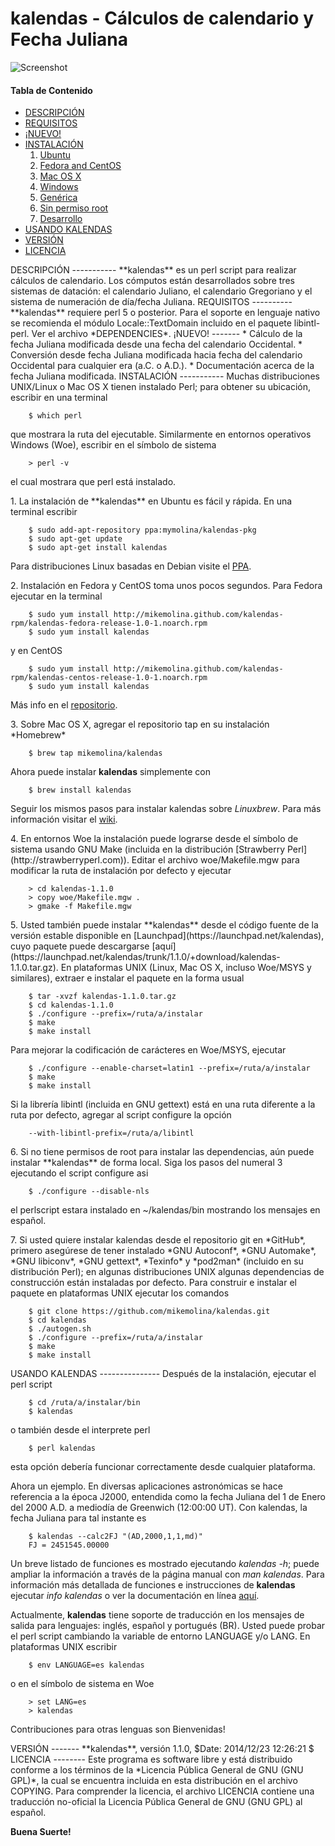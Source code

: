kalendas - Cálculos de calendario y Fecha Juliana
=================================================

![Screenshot](https://github.com/mikemolina/kalendas/wiki/images/01_gterm.png)

#### Tabla de Contenido
* [DESCRIPCIÓN](#description)
* [REQUISITOS](#require)
* [¡NUEVO!](#news)
* [INSTALACIÓN](#install)
  1. [Ubuntu](#debian)
  2. [Fedora and CentOS](#rhel)
  3. [Mac OS X](#mac)
  4. [Windows](#win)
  5. [Genérica](#unix)
  6. [Sin permiso root](#noroot)
  7. [Desarrollo](#dev)
* [USANDO KALENDAS](#use)
* [VERSIÓN](#version)
* [LICENCIA](#license)

<a name="description"/>
DESCRIPCIÓN
-----------
**kalendas** es un perl script para realizar cálculos de calendario.
Los cómputos están desarrollados sobre tres sistemas de datación:
el calendario Juliano, el calendario Gregoriano y el sistema de
numeración de día/fecha Juliana.

<a name="require"/>
REQUISITOS
----------
**kalendas** requiere perl 5 o posterior. Para el soporte en lenguaje
nativo se recomienda el módulo Locale::TextDomain incluido en el
paquete libintl-perl. Ver el archivo *DEPENDENCIES*.

<a name="news"/>
¡NUEVO!
-------
* Cálculo de la fecha Juliana modificada desde una fecha del calendario
Occidental.
* Conversión desde fecha Juliana modificada hacia fecha del calendario
Occidental para cualquier era (a.C. o A.D.).
* Documentación acerca de la fecha Juliana modificada.

<a name="install"/>
INSTALACIÓN
-----------
Muchas distribuciones UNIX/Linux o Mac OS X tienen instalado Perl;
para obtener su ubicación, escribir en una terminal

        $ which perl
que mostrara la ruta del ejecutable. Similarmente en entornos
operativos Windows (Woe), escribir en el símbolo de sistema

        > perl -v
el cual mostrara que perl está instalado.

<a name="debian"/>
1. La instalación de **kalendas** en Ubuntu es fácil y rápida. En una
terminal escribir

        $ sudo add-apt-repository ppa:mymolina/kalendas-pkg
        $ sudo apt-get update
        $ sudo apt-get install kalendas
Para distribuciones Linux basadas en Debian visite el [PPA](https://launchpad.net/~mymolina/+archive/ubuntu/kalendas-pkg).

<a name="rhel"/>
2. Instalación en Fedora y CentOS toma unos pocos segundos. Para
Fedora ejecutar en la terminal

        $ sudo yum install http://mikemolina.github.com/kalendas-rpm/kalendas-fedora-release-1.0-1.noarch.rpm
        $ sudo yum install kalendas
y en CentOS

        $ sudo yum install http://mikemolina.github.com/kalendas-rpm/kalendas-centos-release-1.0-1.noarch.rpm
        $ sudo yum install kalendas
Más info en el [repositorio](http://mikemolina.github.io/kalendas-rpm/).

<a name="mac"/>
3. Sobre Mac OS X, agregar el repositorio tap en su instalación *Homebrew*

        $ brew tap mikemolina/kalendas
Ahora puede instalar **kalendas** simplemente con

        $ brew install kalendas
Seguir los mismos pasos para instalar kalendas sobre *Linuxbrew*. Para más información visitar el
[wiki](https://github.com/mikemolina/kalendas/wiki/kalendas-on-homebrew).

<a name="win"/>
4. En entornos Woe la instalación puede lograrse desde
el símbolo de sistema usando GNU Make (incluida en la distribución
[Strawberry Perl](http://strawberryperl.com)). Editar el archivo
woe/Makefile.mgw para modificar la ruta de instalación por defecto
y ejecutar

        > cd kalendas-1.1.0
        > copy woe/Makefile.mgw .
        > gmake -f Makefile.mgw

<a name="unix"/>
5. Usted también puede instalar **kalendas** desde el código fuente de
la versión estable disponible en [Launchpad](https://launchpad.net/kalendas),
cuyo paquete puede descargarse [aquí](https://launchpad.net/kalendas/trunk/1.1.0/+download/kalendas-1.1.0.tar.gz).
En plataformas UNIX (Linux, Mac OS X, incluso Woe/MSYS y similares),
extraer e instalar el paquete en la forma usual

        $ tar -xvzf kalendas-1.1.0.tar.gz
        $ cd kalendas-1.1.0
        $ ./configure --prefix=/ruta/a/instalar
        $ make
        $ make install
Para mejorar la codificación de carácteres en Woe/MSYS, ejecutar

        $ ./configure --enable-charset=latin1 --prefix=/ruta/a/instalar
        $ make
        $ make install
Si la librería libintl (incluida en GNU gettext) está en una ruta
diferente a la ruta por defecto, agregar al script configure la
opción

        --with-libintl-prefix=/ruta/a/libintl

<a name="noroot"/>
6. Si no tiene permisos de root para instalar las dependencias, aún
puede instalar **kalendas** de forma local. Siga los pasos del numeral
3 ejecutando el script configure asi

        $ ./configure --disable-nls
el perlscript estara instalado en ~/kalendas/bin mostrando los mensajes
en español.

<a name="dev"/>
7. Si usted quiere instalar kalendas desde el repositorio git
en *GitHub*, primero asegúrese de tener instalado *GNU Autoconf*,
*GNU Automake*, *GNU libiconv*, *GNU gettext*, *Texinfo* y *pod2man* (incluido
en su distribución Perl); en algunas distribuciones UNIX algunas
dependencias de construcción están instaladas por defecto.
Para construir e instalar el paquete en plataformas UNIX ejecutar los
comandos

        $ git clone https://github.com/mikemolina/kalendas.git
        $ cd kalendas
        $ ./autogen.sh
        $ ./configure --prefix=/ruta/a/instalar
        $ make
        $ make install

<a name="use"/>
USANDO KALENDAS
---------------
Después de la instalación, ejecutar el perl script

        $ cd /ruta/a/instalar/bin
        $ kalendas
o también desde el interprete perl

        $ perl kalendas
esta opción debería funcionar correctamente desde cualquier plataforma.

Ahora un ejemplo. En diversas aplicaciones astronómicas se hace
referencia a la época J2000, entendida como la fecha Juliana del 1
de Enero del 2000 A.D. a mediodía de Greenwich (12:00:00 UT). Con
kalendas, la fecha Juliana para tal instante es

        $ kalendas --calc2FJ "(AD,2000,1,1,md)"
        FJ = 2451545.00000
Un breve listado de funciones es mostrado ejecutando *kalendas -h*; puede
ampliar la información a través de la página manual con *man kalendas*.
Para información más detallada de funciones e instrucciones de **kalendas**
ejecutar *info kalendas* o ver la documentación en línea [aquí](https://launchpad.net/kalendas/trunk/1.1.0/+download/kalendas-doc.pdf).

Actualmente, **kalendas** tiene soporte de traducción en los mensajes de
salida para lenguajes: inglés, español y portugués (BR). Usted puede probar
el perl script cambiando la variable de entorno LANGUAGE y/o LANG. En
plataformas UNIX escribir

        $ env LANGUAGE=es kalendas
o en el símbolo de sistema en Woe

        > set LANG=es
        > kalendas
Contribuciones para otras lenguas son Bienvenidas!

<a name="version"/>
VERSIÓN
-------
**kalendas**, versión 1.1.0, $Date: 2014/12/23 12:26:21 $

<a name="license"/>
LICENCIA
--------
Este programa es software libre y está distribuido conforme a los
términos de la *Licencia Pública General de GNU (GNU GPL)*, la cual
se encuentra incluida en esta distribución en el archivo COPYING.
Para comprender la licencia, el archivo LICENCIA contiene una
traducción no-oficial la Licencia Pública General de GNU (GNU GPL)
al español.

**Buena Suerte!**
